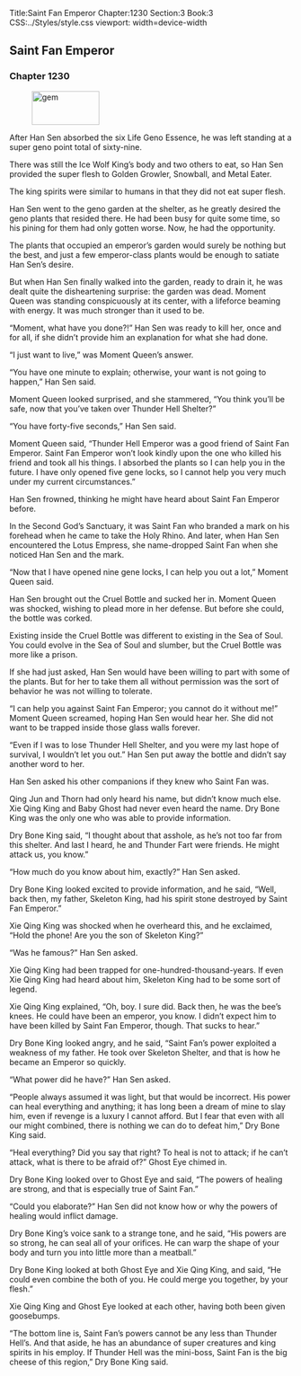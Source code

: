 Title:Saint Fan Emperor 
Chapter:1230 
Section:3 
Book:3 
CSS:../Styles/style.css 
viewport: width=device-width
  
## Saint Fan Emperor
### Chapter 1230 
<figure>
	<img src="../Images/gem.gif" alt="gem" id="gem" width="120" height="60" />
</figure>
  

  
  After Han Sen absorbed the six Life Geno Essence, he was left standing at a super geno point total of sixty-nine.

There was still the Ice Wolf King’s body and two others to eat, so Han Sen provided the super flesh to Golden Growler, Snowball, and Metal Eater.

The king spirits were similar to humans in that they did not eat super flesh.

Han Sen went to the geno garden at the shelter, as he greatly desired the geno plants that resided there. He had been busy for quite some time, so his pining for them had only gotten worse. Now, he had the opportunity.

The plants that occupied an emperor’s garden would surely be nothing but the best, and just a few emperor-class plants would be enough to satiate Han Sen’s desire.

But when Han Sen finally walked into the garden, ready to drain it, he was dealt quite the disheartening surprise: the garden was dead. Moment Queen was standing conspicuously at its center, with a lifeforce beaming with energy. It was much stronger than it used to be.

“Moment, what have you done?!” Han Sen was ready to kill her, once and for all, if she didn’t provide him an explanation for what she had done.

“I just want to live,” was Moment Queen’s answer.

“You have one minute to explain; otherwise, your want is not going to happen,” Han Sen said.

Moment Queen looked surprised, and she stammered, “You think you’ll be safe, now that you’ve taken over Thunder Hell Shelter?”

“You have forty-five seconds,” Han Sen said.

Moment Queen said, “Thunder Hell Emperor was a good friend of Saint Fan Emperor. Saint Fan Emperor won’t look kindly upon the one who killed his friend and took all his things. I absorbed the plants so I can help you in the future. I have only opened five gene locks, so I cannot help you very much under my current circumstances.”

Han Sen frowned, thinking he might have heard about Saint Fan Emperor before.

In the Second God’s Sanctuary, it was Saint Fan who branded a mark on his forehead when he came to take the Holy Rhino. And later, when Han Sen encountered the Lotus Empress, she name-dropped Saint Fan when she noticed Han Sen and the mark.

“Now that I have opened nine gene locks, I can help you out a lot,” Moment Queen said.

Han Sen brought out the Cruel Bottle and sucked her in. Moment Queen was shocked, wishing to plead more in her defense. But before she could, the bottle was corked.

Existing inside the Cruel Bottle was different to existing in the Sea of Soul. You could evolve in the Sea of Soul and slumber, but the Cruel Bottle was more like a prison.

If she had just asked, Han Sen would have been willing to part with some of the plants. But for her to take them all without permission was the sort of behavior he was not willing to tolerate.

“I can help you against Saint Fan Emperor; you cannot do it without me!” Moment Queen screamed, hoping Han Sen would hear her. She did not want to be trapped inside those glass walls forever.

“Even if I was to lose Thunder Hell Shelter, and you were my last hope of survival, I wouldn’t let you out.” Han Sen put away the bottle and didn’t say another word to her.

Han Sen asked his other companions if they knew who Saint Fan was.

Qing Jun and Thorn had only heard his name, but didn’t know much else. Xie Qing King and Baby Ghost had never even heard the name. Dry Bone King was the only one who was able to provide information.

Dry Bone King said, “I thought about that asshole, as he’s not too far from this shelter. And last I heard, he and Thunder Fart were friends. He might attack us, you know.”

“How much do you know about him, exactly?” Han Sen asked.

Dry Bone King looked excited to provide information, and he said, “Well, back then, my father, Skeleton King, had his spirit stone destroyed by Saint Fan Emperor.”

Xie Qing King was shocked when he overheard this, and he exclaimed, “Hold the phone! Are you the son of Skeleton King?”

“Was he famous?” Han Sen asked.

Xie Qing King had been trapped for one-hundred-thousand-years. If even Xie Qing King had heard about him, Skeleton King had to be some sort of legend.

Xie Qing King explained, “Oh, boy. I sure did. Back then, he was the bee’s knees. He could have been an emperor, you know. I didn’t expect him to have been killed by Saint Fan Emperor, though. That sucks to hear.”

Dry Bone King looked angry, and he said, “Saint Fan’s power exploited a weakness of my father. He took over Skeleton Shelter, and that is how he became an Emperor so quickly.

“What power did he have?” Han Sen asked.

“People always assumed it was light, but that would be incorrect. His power can heal everything and anything; it has long been a dream of mine to slay him, even if revenge is a luxury I cannot afford. But I fear that even with all our might combined, there is nothing we can do to defeat him,” Dry Bone King said.

“Heal everything? Did you say that right? To heal is not to attack; if he can’t attack, what is there to be afraid of?” Ghost Eye chimed in.

Dry Bone King looked over to Ghost Eye and said, “The powers of healing are strong, and that is especially true of Saint Fan.”

“Could you elaborate?” Han Sen did not know how or why the powers of healing would inflict damage.

Dry Bone King’s voice sank to a strange tone, and he said, “His powers are so strong, he can seal all of your orifices. He can warp the shape of your body and turn you into little more than a meatball.”

Dry Bone King looked at both Ghost Eye and Xie Qing King, and said, “He could even combine the both of you. He could merge you together, by your flesh.”

Xie Qing King and Ghost Eye looked at each other, having both been given goosebumps.

“The bottom line is, Saint Fan’s powers cannot be any less than Thunder Hell’s. And that aside, he has an abundance of super creatures and king spirits in his employ. If Thunder Hell was the mini-boss, Saint Fan is the big cheese of this region,” Dry Bone King said.
